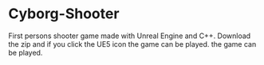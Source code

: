 # Cyborg-Shooter
First persons shooter game made with Unreal Engine and C++. Download the zip and if you click the UE5 icon the game can be played. the game can be played. 
